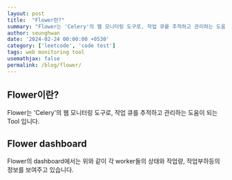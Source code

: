 ```yaml
---
layout: post
title:  "Flower란?"
summary: "Flower는 'Celery'의 웹 모니터링 도구로, 작업 큐를 추적하고 관리하는 도움이 되는 Tool 입니다."
author: seunghwan
date: '2024-02-24 00:00:00 +0530'
category: ['leetcode', 'code test']
tags: web monitoring tool
usemathjax: false
permalink: /blog/flower/
---
```

## Flower이란?

Flower는 'Celery'의 웹 모니터링 도구로, 작업 큐를 추적하고 관리하는 도움이 되는 Tool 입니다.

## Flower dashboard

Flower의 dashboard에서는 위와 같이 각 worker들의 상태와 작업량, 작업부하등의 정보를 보여주고 있습니다.